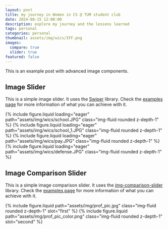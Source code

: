 ```yaml
---
layout: post
title: my journey in Women in CS @ TUM student club 
date: 2024-08-15 12:00:00
description: explore my journey and the lessons learned 
tags: personal
categories: personal
thumbnail: assets/img/wics/IFF.png
images:
  compare: true
  slider: true
featured: false
---
```


This is an example post with advanced image components.

## Image Slider

This is a simple image slider. It uses the [Swiper](https://swiperjs.com/) library. Check the [examples page](https://swiperjs.com/demos) for more information of what you can achieve with it.

<swiper-container keyboard="true" navigation="true" pagination="true" pagination-clickable="true" pagination-dynamic-bullets="true" rewind="true">
  <swiper-slide>{% include figure.liquid loading="eager" path="assets/img/wics/school.JPG" class="img-fluid rounded z-depth-1" %}</swiper-slide>
  <swiper-slide>{% include figure.liquid loading="eager" path="assets/img/wics/school_1.JPG" class="img-fluid rounded z-depth-1" %}</swiper-slide>
  <swiper-slide>{% include figure.liquid loading="eager" path="assets/img/wics/pay.JPG" class="img-fluid rounded z-depth-1" %}</swiper-slide>
  <swiper-slide>{% include figure.liquid loading="eager" path="assets/img/wics/defense.JPG" class="img-fluid rounded z-depth-1" %}</swiper-slide>
</swiper-container>

## Image Comparison Slider

This is a simple image comparison slider. It uses the [img-comparison-slider](https://img-comparison-slider.sneas.io/) library. Check the [examples page](https://img-comparison-slider.sneas.io/examples.html) for more information of what you can achieve with it.

<img-comparison-slider>
  {% include figure.liquid path="assets/img/prof_pic.jpg" class="img-fluid rounded z-depth-1" slot="first" %}
  {% include figure.liquid path="assets/img/prof_pic_color.png" class="img-fluid rounded z-depth-1" slot="second" %}
</img-comparison-slider>
